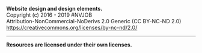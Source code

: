 **Website design and design elements.** <br>
Copyright (c) 2016 - 2019 #NVJOB <br>
Attribution-NonCommercial-NoDerivs 2.0 Generic (CC BY-NC-ND 2.0) <br>
https://creativecommons.org/licenses/by-nc-nd/2.0/

----------------------

**Resources are licensed under their own licenses.**